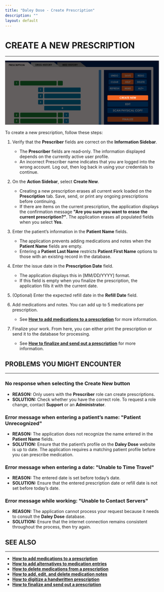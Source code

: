 ```yaml
---
title: "Daley Dose - Create Prescription"
description: ""
layout: default
---
```


# **CREATE A NEW PRESCRIPTION**
---
![Daley Dose user interface create new](/assets/images/daley-dose-home-window-parts-create-new.png)

To create a new prescription, follow these steps:

1. Verify that the **Prescriber** fields are correct on the **Information Sidebar**.  
   - The **Prescriber** fields are read‑only. The information displayed depends on the currently active user profile.
   - An incorrect Prescriber name indicates that you are logged into the wrong account. Log out, then log back in using your credentials to continue.  
   
2. On the **Action Sidebar**, select **Create New**.  
   - Creating a new prescription erases all current work loaded on the **Prescription** tab. Save, send, or print any ongoing prescriptions before continuing.  
   - If there are items on the current prescription, the application displays the confirmation message **"Are you sure you want to erase the current prescription?"**. The application erases all populated fields when you select **Yes**.  
   
3. Enter the patient’s information in the **Patient Name** fields.  
   - The application prevents adding medications and notes when the **Patient Name** fields are empty.  
   - Entering a **Patient Last Name** restricts **Patient First Name** options to those with an existing record in the database.  
   
4. Enter the issue date in the **Prescription Date** field.  
   - The application displays this in [MM/DD/YYYY] format.  
   - If this field is empty when you finalize the prescription, the application fills it with the current date.  
   
5. (Optional) Enter the expected refill date in the **Refill Date** field.  
   
6. Add medications and notes. You can add up to 5 medications per prescription.  
   - See [**How to add medications to a prescription**](/daleydose/prescription-add-meds) for more information.  
   
7. Finalize your work. From here, you can either print the prescription or send it to the database for processing.  
   - See [**How to finalize and send out a prescription**](/daleydose/prescription-finalize) for more information.  

## **PROBLEMS YOU MIGHT ENCOUNTER**
---

### No response when selecting the **Create New** button  
- **REASON:** Only users with the **Prescriber** role can create prescriptions.  
- **SOLUTION:** Check whether you have the correct role. To request a role change, contact **Support** or an **Administrator**.

### Error message when entering a patient’s name: **"Patient Unrecognized"**  
- **REASON:** The application does not recognize the name entered in the **Patient Name** fields.  
- **SOLUTION:** Ensure that the patient’s profile on the **Daley Dose** website is up to date. The application requires a matching patient profile before you can prescribe medication.

### Error message when entering a date: **"Unable to Time Travel"**  
- **REASON:** The entered date is set before today’s date.  
- **SOLUTION:** Ensure that the entered prescription date or refill date is not set before today’s date.

### Error message while working: **"Unable to Contact Servers"**  
- **REASON:** The application cannot process your request because it needs to consult the **Daley Dose** database.  
- **SOLUTION:** Ensure that the internet connection remains consistent throughout the process, then try again.

## **SEE ALSO**
---
- [**How to add medications to a prescription**](/daleydose/prescription-add-meds)
- [**How to add alternatives to medication entries**](/daleydose/prescription-add-alts)  
- [**How to delete medications from a prescription**](/daleydose/prescription-delete-meds) 
- [**How to add, edit, and delete medication notes**](/daleydose/prescription-manage)  
- [**How to digitize a handwritten prescription**](/daleydose/prescription-digitize)
- [**How to finalize and send out a prescription**](/daleydose/prescription-finalize)

